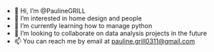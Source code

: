 - 👋 Hi, I’m @PaulineGRILL
- 👀 I’m interested in home design and people
- 🌱 I’m currently learning how to manage python
- 💞️ I’m looking to collaborate on data analysis projects in the future
- 📫 You can reach me by email at pauline.grill0311@gmail.com

<!---
PaulineGRILL/PaulineGRILL is a ✨ special ✨ repository because its `README.md` (this file) appears on your GitHub profile.
You can click the Preview link to take a look at your changes.
--->
